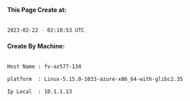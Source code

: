 
   
#### This Page Create at:

```bash

2023-02-22 - 02:10:53 UTC

```

#### Create By Machine:

```bash

Host Name : fv-az577-134

platform  : Linux-5.15.0-1033-azure-x86_64-with-glibc2.35

Ip Local  : 10.1.1.13

```

